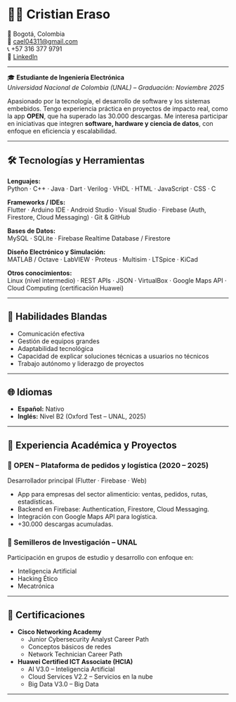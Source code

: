 # 👨‍💻 Cristian Eraso

📍 Bogotá, Colombia  
📧 cael04311@gmail.com  
📞 +57 316 377 9791  
🔗 [LinkedIn](https://www.linkedin.com/in/cristian-eraso-b41221161/)

---

🎓 **Estudiante de Ingeniería Electrónica**  
_Universidad Nacional de Colombia (UNAL) – Graduación: Noviembre 2025_

Apasionado por la tecnología, el desarrollo de software y los sistemas embebidos. Tengo experiencia práctica en proyectos de impacto real, como la app **OPEN**, que ha superado las 30.000 descargas. Me interesa participar en iniciativas que integren **software, hardware y ciencia de datos**, con enfoque en eficiencia y escalabilidad.

---

## 🛠️ Tecnologías y Herramientas

**Lenguajes:**  
Python · C++ · Java · Dart · Verilog · VHDL · HTML · JavaScript · CSS · C

**Frameworks / IDEs:**  
Flutter · Arduino IDE · Android Studio · Visual Studio · Firebase (Auth, Firestore, Cloud Messaging) · Git & GitHub

**Bases de Datos:**  
MySQL · SQLite · Firebase Realtime Database / Firestore

**Diseño Electrónico y Simulación:**  
MATLAB / Octave · LabVIEW · Proteus · Multisim · LTSpice · KiCad

**Otros conocimientos:**  
Linux (nivel intermedio) · REST APIs · JSON · VirtualBox · Google Maps API · Cloud Computing (certificación Huawei)

---

## 🧠 Habilidades Blandas

- Comunicación efectiva
- Gestión de equipos grandes
- Adaptabilidad tecnológica
- Capacidad de explicar soluciones técnicas a usuarios no técnicos
- Trabajo autónomo y liderazgo de proyectos

---

## 🌐 Idiomas

- **Español:** Nativo  
- **Inglés:** Nivel B2 (Oxford Test – UNAL, 2025)

---

## 🧪 Experiencia Académica y Proyectos

### 🔹 OPEN – Plataforma de pedidos y logística (2020 – 2025)  
Desarrollador principal (Flutter · Firebase · Web)  
- App para empresas del sector alimenticio: ventas, pedidos, rutas, estadísticas.  
- Backend en Firebase: Authentication, Firestore, Cloud Messaging.  
- Integración con Google Maps API para logística.  
- +30.000 descargas acumuladas.

### 🔹 Semilleros de Investigación – UNAL  
Participación en grupos de estudio y desarrollo con enfoque en:  
- Inteligencia Artificial  
- Hacking Ético  
- Mecatrónica

---

## 📜 Certificaciones

- **Cisco Networking Academy**  
  - Junior Cybersecurity Analyst Career Path  
  - Conceptos básicos de redes  
  - Network Technician Career Path  
- **Huawei Certified ICT Associate (HCIA)**  
  - AI V3.0 – Inteligencia Artificial  
  - Cloud Services V2.2 – Servicios en la nube  
  - Big Data V3.0 – Big Data

---

